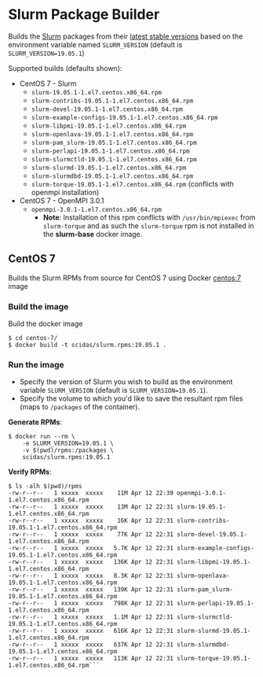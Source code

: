 # Slurm Package Builder

Builds the [Slurm](https://www.schedmd.com/index.php) packages from their [latest stable versions](https://www.schedmd.com/downloads.php) based on the environment variable named `SLURM_VERSION` (default is `SLURM_VERSION=19.05.1`)

Supported builds (defaults shown):

- CentOS 7 - Slurm
	- `slurm-19.05.1-1.el7.centos.x86_64.rpm`
	- `slurm-contribs-19.05.1-1.el7.centos.x86_64.rpm`
	- `slurm-devel-19.05.1-1.el7.centos.x86_64.rpm`
	- `slurm-example-configs-19.05.1-1.el7.centos.x86_64.rpm`
	- `slurm-libpmi-19.05.1-1.el7.centos.x86_64.rpm`
	- `slurm-openlava-19.05.1-1.el7.centos.x86_64.rpm`
	- `slurm-pam_slurm-19.05.1-1.el7.centos.x86_64.rpm`
	- `slurm-perlapi-19.05.1-1.el7.centos.x86_64.rpm`
	- `slurm-slurmctld-19.05.1-1.el7.centos.x86_64.rpm`
	- `slurm-slurmd-19.05.1-1.el7.centos.x86_64.rpm`
	- `slurm-slurmdbd-19.05.1-1.el7.centos.x86_64.rpm`
	- `slurm-torque-19.05.1-1.el7.centos.x86_64.rpm` (conflicts with openmpi installation)
- CentOS 7 - OpenMPI 3.0.1
    - `openmpi-3.0.1-1.el7.centos.x86_64.rpm` 
      - **Note**: Installation of this rpm conflicts with `/usr/bin/mpiexec` from `slurm-torque` and as such the `slurm-torque` rpm is not installed in the **slurm-base** docker image.

## CentOS 7

Builds the Slurm RPMs from source for CentOS 7 using Docker [centos:7](https://hub.docker.com/_/centos/) image

### Build the image

Build the docker image

```
$ cd centos-7/
$ docker build -t scidas/slurm.rpms:19.05.1 .
```

### Run the image 

- Specify the version of Slurm you wish to build as the environment variable `SLURM_VERSION` (default is `SLURM_VERSION=19.05.1`).
- Specify the volume to which you'd like to save the resultant rpm files (maps to `/packages` of the container).


**Generate RPMs**:

```
$ docker run --rm \
	-e SLURM_VERSION=19.05.1 \
	-v $(pwd)/rpms:/packages \
	scidas/slurm.rpms:19.05.1
```

**Verify RPMs**:

```console
$ ls -alh $(pwd)/rpms
-rw-r--r--   1 xxxxx  xxxxx    11M Apr 12 22:39 openmpi-3.0.1-1.el7.centos.x86_64.rpm
-rw-r--r--   1 xxxxx  xxxxx    13M Apr 12 22:31 slurm-19.05.1-1.el7.centos.x86_64.rpm
-rw-r--r--   1 xxxxx  xxxxx    16K Apr 12 22:31 slurm-contribs-19.05.1-1.el7.centos.x86_64.rpm
-rw-r--r--   1 xxxxx  xxxxx    77K Apr 12 22:31 slurm-devel-19.05.1-1.el7.centos.x86_64.rpm
-rw-r--r--   1 xxxxx  xxxxx   5.7K Apr 12 22:31 slurm-example-configs-19.05.1-1.el7.centos.x86_64.rpm
-rw-r--r--   1 xxxxx  xxxxx   136K Apr 12 22:31 slurm-libpmi-19.05.1-1.el7.centos.x86_64.rpm
-rw-r--r--   1 xxxxx  xxxxx   8.3K Apr 12 22:31 slurm-openlava-19.05.1-1.el7.centos.x86_64.rpm
-rw-r--r--   1 xxxxx  xxxxx   139K Apr 12 22:31 slurm-pam_slurm-19.05.1-1.el7.centos.x86_64.rpm
-rw-r--r--   1 xxxxx  xxxxx   798K Apr 12 22:31 slurm-perlapi-19.05.1-1.el7.centos.x86_64.rpm
-rw-r--r--   1 xxxxx  xxxxx   1.1M Apr 12 22:31 slurm-slurmctld-19.05.1-1.el7.centos.x86_64.rpm
-rw-r--r--   1 xxxxx  xxxxx   616K Apr 12 22:31 slurm-slurmd-19.05.1-1.el7.centos.x86_64.rpm
-rw-r--r--   1 xxxxx  xxxxx   637K Apr 12 22:31 slurm-slurmdbd-19.05.1-1.el7.centos.x86_64.rpm
-rw-r--r--   1 xxxxx  xxxxx   113K Apr 12 22:31 slurm-torque-19.05.1-1.el7.centos.x86_64.rpm```
